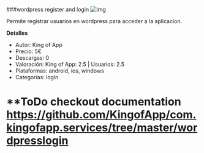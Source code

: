 ###wordpress register and login
![img](http://resources.kingofapp.com/services/wordpresslogin/images/wordpress-register-and-login_list.png)

Permite registrar usuarios en wordpress para acceder a la aplicacion.

**Detalles**
- Autor: King of App
- Precio: 5€
- Descargas: 0
- Valoración: King of App: 2.5 | Usuarios: 2.5
- Plataformas: android, ios, windows
- Categorías: login


# **ToDo checkout documentation https://github.com/KingofApp/com.kingofapp.services/tree/master/wordpresslogin